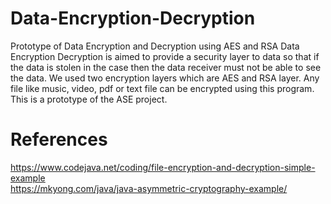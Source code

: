 # Data-Encryption-Decryption
Prototype of Data Encryption and Decryption using AES and RSA
Data Encryption Decryption is aimed to provide a security layer to data so that if the data is stolen in the case then the data receiver must not be able to see the data. We used two encryption layers which are AES and RSA layer. Any file like music, video, pdf or text file can be encrypted using this program. This is a prototype of the ASE project.
# References
https://www.codejava.net/coding/file-encryption-and-decryption-simple-example<br/>
https://mkyong.com/java/java-asymmetric-cryptography-example/
